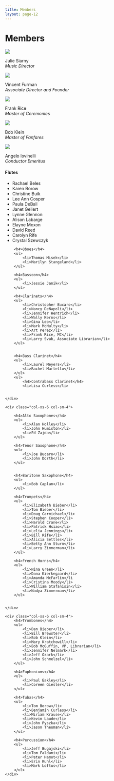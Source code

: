 ```yaml
---
title: Members
layout: page-12
---
```


# Members
<div id="members">
<div class="row">
    <div class="col-xs-6 col-md-4">
        <img src="images/julie.jpg" class="img-responsive"/>
        <p>Julie Siarny<br />
        <em>Music Director</em></p>
    </div>
    <div class="col-xs-6 col-md-4">
        <img src="images/vince.jpg" class="img-responsive"/>
        <p>Vincent Furman<br />
        <em>Associate Director and Founder</em></p>
    </div>
    <div class="col-xs-6 col-md-4">
        <img src="images/frank.jpg" class="img-responsive"/>
        <p>Frank Rice<br />
        <em>Master of Ceremonies</em></p>
    </div>
    <div class="col-xs-6 col-md-4">
        <img src="images/bob_klein.jpg" class="img-responsive"/>
        <p>Bob Klein<br />
        <em>Master of Fanfares</em></p>
    </div>
    <div class="col-xs-6 col-md-4">
        <img src="images/angie.jpg" class="img-responsive"/>
        <p>Angelo Iovinelli<br />
        <em>Conductor Emeritus</em></p>
    </div>
</div>

<div class="row">
    <div class="col-xs-6 col-sm-4">
        <h4>Flutes</h4>
        <ul>
            <li>Rachael Beles</li>
            <li>Karen Borow</li>
            <li>Christine Buik</li>
            <li>Lee Ann Cosper</li>
            <li>Paula DeBall</li>
            <li>Janet Gellert</li>
            <li>Lynne Glennon</li>
            <li>Alison Labarge</li>
            <li>Elayne Moxon</li>
            <li>David Reed</li>
            <li>Carolyn Rife</li>
            <li>Crystal Szewczyk</li>
        </ul>

        <h4>Oboes</h4>
        <ul>
            <li>Thomas Misek</li>
            <li>Marilyn Stangeland</li>
        </ul>

        <h4>Bassoon</h4>
        <ul>
            <li>Jessie Janik</li>
        </ul>

        <h4>Clarinets</h4>
        <ul>
            <li>Christopher Bucaro</li>
            <li>Nancy DeNapoli</li>
            <li>Jennifer Hentrich</li>
            <li>Wally Kerns</li>
            <li>Gina Leo</li>
            <li>Mark McNulty</li>
            <li>Art Perez</li>
            <li>Frank Rice, MC</li>
            <li>Larry Svab, Associate Librarian</li>
        </ul>


        <h4>Bass Clarinet</h4>
        <ul>
            <li>Laurel Meyers</li>
            <li>Rachel Martello</li>
        </ul>
        <ul>
            <h4>Contrabass Clarinet</h4>
            <li>Lisa Curless</li>


    </div>

    <div class="col-xs-6 col-sm-4">

        <h4>Alto Saxophones</h4>
        <ul>
            <li>Alan Holley</li>
            <li>John Humiston</li>
            <li>Ed Zajda</li>
        </ul>

        <h4>Tenor Saxophone</h4>
        <ul>
            <li>Joe Bucaro</li>
            <li>John Dorth</li>
        </ul>


        <h4>Baritone Saxophone</h4>
        <ul>
            <li>Bob Caplan</li>
        </ul>

        <h4>Trumpets</h4>
        <ul>
            <li>Elizabeth Bieber</li>
            <li>Tom Bieber</li>
            <li>Doug Carmichael</li>
            <li>Stephen Cooper</li>
            <li>Harold Crane</li>
            <li>Patrick Hsiao</li>
            <li>Lelia Jennings</li>
            <li>Bill Rife</li>
            <li>Alicia Settles</li>
            <li>Betty Ann Sturm</li>
            <li>Larry Zimmerman</li>
        </ul>

        <h4>French Horns</h4>
        <ul>
            <li>Nina Green</li>
            <li>Dana Kierkegaard</li>
            <li>Amanda McFarlin</li
            <li>Cristina Moody</li>
            <li>William Stafanisin</li>
            <li>Nadya Zimmerman</li>
        </ul>


    </div>

    <div class="col-xs-6 col-sm-4">
        <h4>Trombones</h4>
        <ul>
            <li>Dan Bieber</li>
            <li>Bill Brewster</li>
            <li>Bob Klein</li>
            <li>Mary Kratchowill</li>
            <li>Bob McGuffin, VP, Librarian</li>
            <li>Jennifer Nelmark</li>
            <li>Jeff Ozark</li>
            <li>John Schmelzel</li>
        </ul>		

        <h4>Euphoniums</h4>
        <ul>
            <li>Paul Eakley</li>
            <li>Coreen Giesler</li>
        </ul>

        <h4>Tubas</h4>
        <ul>
            <li>Tom Borow</li>
            <li>Benjamin Curless</li>
            <li>Miriam Krause</li>
            <li>Kevin Laude</li>
            <li>John Pyszka</li>
            <li>Jason Theuman</li>
        </ul>

        <h4>Percussion</h4>
        <ul>
            <li>Jeff Bugajski</li>
            <li>Tom Faldani</li>
            <li>Peter Hamot</li>
            <li>Erin Kuhl</li>
            <li>Mark Loftus</li>
        </ul>
    </div>
</div>
</div>
